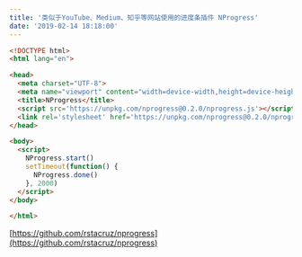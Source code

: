 ```yaml
---
title: '类似于YouTube、Medium、知乎等网站使用的进度条插件 NProgress'
date: '2019-02-14 18:18:00'
---   
```

```html
<!DOCTYPE html>
<html lang="en">

<head>
  <meta charset="UTF-8">
  <meta name="viewport" content="width=device-width,height=device-height">
  <title>NProgress</title>
  <script src='https://unpkg.com/nprogress@0.2.0/nprogress.js'></script>
  <link rel='stylesheet' href='https://unpkg.com/nprogress@0.2.0/nprogress.css'/>  
</head>

<body>
  <script>
    NProgress.start()
    setTimeout(function() {
      NProgress.done()
    }, 2000)
  </script>
</body>

</html>
```

[https://github.com/rstacruz/nprogress](https://github.com/rstacruz/nprogress)